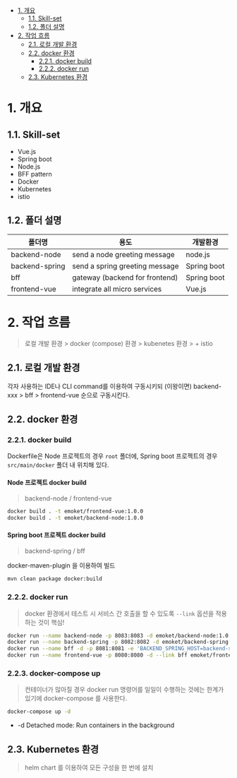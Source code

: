 - [1. 개요](#1-%EA%B0%9C%EC%9A%94)
  - [1.1. Skill-set](#11-skill-set)
  - [1.2. 폴더 설명](#12-%ED%8F%B4%EB%8D%94-%EC%84%A4%EB%AA%85)
- [2. 작업 흐름](#2-%EC%9E%91%EC%97%85-%ED%9D%90%EB%A6%84)
  - [2.1. 로컬 개발 환경](#21-%EB%A1%9C%EC%BB%AC-%EA%B0%9C%EB%B0%9C-%ED%99%98%EA%B2%BD)
  - [2.2. docker 환경](#22-docker-%ED%99%98%EA%B2%BD)
    - [2.2.1. docker build](#221-docker-build)
    - [2.2.2. docker run](#222-docker-run)
  - [2.3. Kubernetes 환경](#23-kubernetes-%ED%99%98%EA%B2%BD)

# 1. 개요

## 1.1. Skill-set
- Vue.js
- Spring boot
- Node.js
- BFF pattern
- Docker
- Kubernetes
- istio

## 1.2. 폴더 설명

| 폴더명               | 용도                          | 개발환경    |
| -------------------- | -------------------------- | ----------- |
| backend-node   | send a node greeting message     | node.js |
| backend-spring | send a spring greeting message   | Spring boot    |
| bff            | gateway (backend for frontend)   | Spring boot |
| frontend-vue   | integrate all micro services     | Vue.js |

# 2. 작업 흐름

> 로컬 개발 환경 > docker (compose) 환경 > kubenetes 환경 > + istio

## 2.1. 로컬 개발 환경

각자 사용하는 IDE나 CLI command를 이용하여 구동시키되 (이왕이면) backend-xxx > bff > frontend-vue 순으로 구동시킨다.

## 2.2. docker 환경

### 2.2.1. docker build

Dockerfile은 Node 프로젝트의 경우 `root` 폴더에, Spring boot 프로젝트의 경우 `src/main/docker` 폴더 내 위치해 있다.

#### Node 프로젝트 docker build

> backend-node / frontend-vue

```sh
docker build . -t emoket/frontend-vue:1.0.0
docker build . -t emoket/backend-node:1.0.0
```

#### Spring boot 프로젝트 docker build

> backend-spring / bff

docker-maven-plugin 을 이용하여 빌드

```sh
mvn clean package docker:build
```

### 2.2.2. docker run

> docker 환경에서 테스트 시 서비스 간 호출을 할 수 있도록 `--link` 옵션을 적용하는 것이 핵심!

``` sh
docker run --name backend-node -p 8083:8083 -d emoket/backend-node:1.0.0
docker run --name backend-spring -p 8082:8082 -d emoket/backend-spring:1.0.0
docker run --name bff -d -p 8081:8081 -e 'BACKEND_SPRING_HOST=backend-spring' -e 'BACKEND_SPRING_PORT=8082' -e 'BACKEND_NODE_HOST=backend-node' -e 'BACKEND_NODE_PORT=8083' --link backend-node --link backend-spring emoket/bff:1.0.0
docker run --name frontend-vue -p 8080:8080 -d --link bff emoket/frontend-vue:1.0.0
```

### 2.2.3. docker-compose up

> 컨테이너가 많아질 경우 docker run 명령어를 일일이 수행하는 것에는 한계가 있기에 docker-compose 를 사용한다.

```sh
docker-compose up -d
```

- \-d Detached mode: Run containers in the background

## 2.3. Kubernetes 환경

> helm chart 를 이용하여 모든 구성을 한 번에 설치
